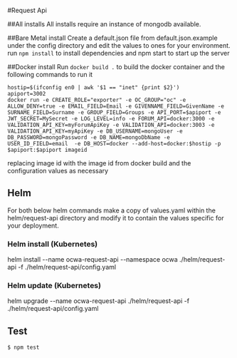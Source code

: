 #Request Api

##All installs
All installs require an instance of mongodb available.

##Bare Metal install
Create a default.json file from default.json.example under the config directory and edit the values to ones for your environment.
run `npm install` to install dependencies and npm start to start up the server

##Docker install
Run `docker build .` to build the docker container and the following commands to run it
```
hostip=$(ifconfig en0 | awk '$1 == "inet" {print $2}')
apiport=3002
docker run -e CREATE_ROLE="exporter" -e OC_GROUP="oc" -e ALLOW_DENY=true -e EMAIL_FIELD=Email -e GIVENNAME_FIELD=GivenName -e SURNAME_FIELD=Surname -e GROUP_FIELD=Groups -e API_PORT=$apiport -e JWT_SECRET=MySecret -e LOG_LEVEL=info -e FORUM_API=docker:3000 -e VALIDATION_API_KEY=myForumApiKey -e VALIDATION_API=docker:3003 -e VALIDATION_API_KEY=myApiKey -e DB_USERNAME=mongoUser -e DB_PASSWORD=mongoPassword -e DB_NAME=mongoDbName -e USER_ID_FIELD=email  -e DB_HOST=docker --add-host=docker:$hostip -p $apiport:$apiport imageid
``` 
replacing image id with the image id from docker build and the configuration values as necessary


## Helm
For both below helm commands make a copy of values.yaml within the helm/request-api directory
and modify it to contain the values specific for your deployment.

### Helm install (Kubernetes)
helm install --name ocwa-request-api --namespace ocwa ./helm/request-api -f ./helm/request-api/config.yaml

### Helm update (Kubernetes)
helm upgrade --name ocwa-request-api ./helm/request-api  -f ./helm/request-api/config.yaml

## Test

```
$ npm test
```